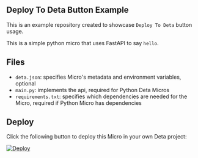 ## Deploy To Deta Button Example

This is an example repository created to showcase `Deploy To Deta` button usage. 

This is a simple python micro that uses FastAPI to say `hello`.

## Files

- `deta.json`: specifies Micro's metadata and environment variables, optional
- `main.py`: implements the api, required for Python Deta Micros
- `requirements.txt`: specifies which dependencies are needed for the Micro, required if Python Micro has dependencies

## Deploy

Click the following button to deploy this Micro in your own Deta project:

[![Deploy](https://button.deta.dev/1/svg)](https://go.deta.dev/deploy?repo=https://github.com/deta/deploy-to-deta-button-example)